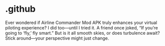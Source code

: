 # .github
Ever wondered if Airline Commander Mod APK truly enhances your virtual piloting experience? I did too—until I tried it. A friend once joked, “If you’re going to ‘fly,’ fly smart.” But is it all smooth skies, or does turbulence await? Stick around—your perspective might just change.
